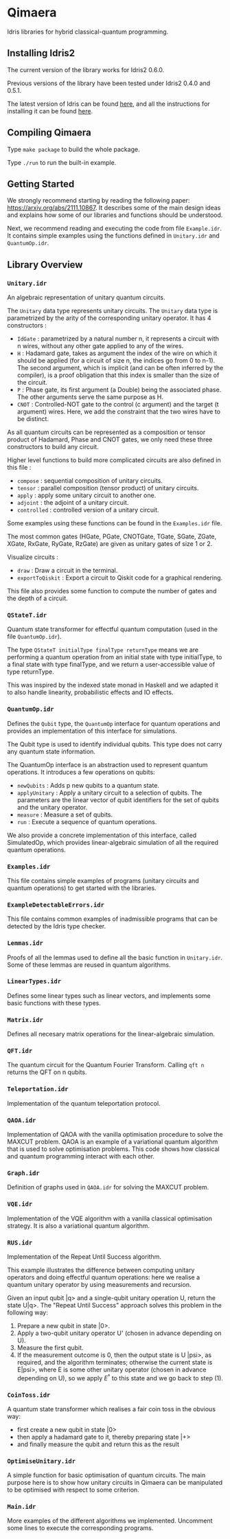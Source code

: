 # Qimaera
Idris libraries for hybrid classical-quantum programming.

## <a id="installing"></a> Installing Idris2

The current version of the library works for Idris2 0.6.0.

Previous versions of the library have been tested under Idris2 0.4.0 and 0.5.1.

The latest version of Idris can be found [here](https://www.idris-lang.org/pages/download.html), and all the instructions for installing it can be found [here](https://idris2.readthedocs.io/en/latest/tutorial/starting.html).

## <a id="compiling"></a> Compiling Qimaera

Type `make package` to build the whole package.

Type `./run` to run the built-in example.

## <a id="getting_started"></a> Getting Started

We strongly recommend starting by reading the following paper: https://arxiv.org/abs/2111.10867. It describes some of the main design ideas and explains how some of our libraries and functions should be understood.

Next, we recommend reading and executing the code from file `Example.idr`. It contains simple examples using the functions defined in `Unitary.idr` and `QuantumOp.idr`.

## <a id="overview"></a> Library Overview

### **`Unitary.idr`**

An algebraic representation of unitary quantum circuits.

The `Unitary` data type represents unitary circuits.
The `Unitary` data type is parametrized by the arity of the corresponding unitary operator. It has 4 constructors : 

 * `IdGate` : parametrized by a natural number n, it represents a circuit with n wires, without any other gate applied to any of the wires.
 * `H`      : Hadamard gate, takes as argument the index of the wire on which it should be applied (for a circuit of size n, the indices go from 0 to n-1). The second argument, which is implicit (and can be often inferred by the compiler), is a proof obligation that this index is smaller than the size of the circuit.
 * `P`      : Phase gate, its first argument (a Double) being the associated phase. The other arguments serve the same purpose as H.
 * `CNOT`   : Controlled-NOT gate to the control (c argument) and the target (t argument) wires. Here, we add the constraint that the two wires have to be distinct.
 
As all quantum circuits can be represented as a composition or tensor product of Hadamard, Phase and CNOT gates, we only need these three constructors to build any circuit.


Higher level functions to build more complicated circuits are also defined in this file :

 * `compose`    : sequential composition of unitary circuits.
 * `tensor`     : parallel composition (tensor product) of unitary circuits.
 * `apply`      : apply some unitary circuit to another one.
 * `adjoint`    : the adjoint of a unitary circuit.
 * `controlled` : controlled version of a unitary circuit.

Some examples using these functions can be found in the `Examples.idr` file.

The most common gates (HGate, PGate, CNOTGate, TGate, SGate, ZGate, XGate, RxGate, RyGate, RzGate) are given as unitary gates of size 1 or 2.

Visualize circuits : 

 * `draw`           : Draw a circuit in the terminal.
 * `exportToQiskit` : Export a circuit to Qiskit code for a graphical rendering.

This file also provides some function to compute the number of gates and the depth of a circuit.


### **`QStateT.idr`**

Quantum state transformer for effectful quantum computation (used in the file `QuantumOp.idr`).

The type `QStateT initialType finalType returnType` means we are performing a quantum operation from an initial state with type initialType, to a final state with type finalType, and we return a user-accessible value of type returnType.

This was inspired by the indexed state monad in Haskell and we adapted it to also handle linearity, probabilistic effects and IO effects. 


### **`QuantumOp.idr`**

Defines the `Qubit` type, the `QuantumOp` interface for quantum operations and provides an implementation of this interface for simulations.

The Qubit type is used to identify individual qubits. This type does not carry any quantum state information.

The QuantumOp interface is an abstraction used to represent quantum operations. It introduces a few operations on qubits:

 * `newQubits`    : Adds p new qubits to a quantum state.
 * `applyUnitary` : Apply a unitary circuit to a selection of qubits. The parameters are the linear vector of qubit identifiers for the set of qubits and the unitary operator.
 * `measure`      : Measure a set of qubits.
 * `run`          : Execute a sequence of quantum operations.

We also provide a concrete implementation of this interface, called SimulatedOp, which provides linear-algebraic simulation of all the required quantum operations.

### **`Examples.idr`**

This file contains simple examples of programs (unitary circuits and quantum operations) to get started with the libraries.

### **`ExampleDetectableErrors.idr`**

This file contains common examples of inadmissible programs that can be detected by the Idris type checker.


### **`Lemmas.idr`**

Proofs of all the lemmas used to define all the basic function in `Unitary.idr`. Some of these lemmas are reused in quantum algorithms.

### **`LinearTypes.idr`**

Defines some linear types such as linear vectors, and implements some basic functions with these types.

### **`Matrix.idr`**

Defines all necesary matrix operations for the linear-algebraic simulation.

### **`QFT.idr`**

The quantum circuit for the Quantum Fourier Transform. Calling `qft n` returns the QFT on n qubits.

### **`Teleportation.idr`**

Implementation of the quantum teleportation protocol. 

### **`QAOA.idr`**

Implementation of QAOA with the vanilla optimisation procedure to solve the MAXCUT problem.
QAOA is an example of a variational quantum algorithm that is used to solve optimisation problems.
This code shows how classical and quantum programming interact with each other.


### **`Graph.idr`**

Definition of graphs used in `QAOA.idr` for solving the MAXCUT problem.

### **`VQE.idr`**

Implementation of the VQE algorithm with a vanilla classical optimisation strategy.
It is also a variational quantum algorithm.

### **`RUS.idr`**

Implementation of the Repeat Until Success algorithm.

This example illustrates the difference between computing unitary operators and doing effectful quantum operations: here we realise a quantum unitary operator by using measurements and recursion.

Given an input qubit |q> and a single-qubit unitary operation U, return the state U|q>. The "Repeat Until Success" approach solves this problem in the following way:

 1. Prepare a new qubit in state |0>.
 2. Apply a two-qubit unitary operator U' (chosen in advance depending on U).
 3. Measure the first qubit.
 4. If the measurement outcome is 0, then the output state is U |psi>, as required, and the algorithm terminates; otherwise the current state is E|psi>, where E is some other unitary operator (chosen in advance depending on U), so we apply $E^\dagger$ to
this state and we go back to step (1).

### **`CoinToss.idr`**

A quantum state transformer which realises a fair coin toss in the obvious way: 

 * first create a new qubit in state |0>
 * then apply a hadamard gate to it, thereby preparing state |+>
 * and finally measure the qubit and return this as the result


### **`OptimiseUnitary.idr`**

A simple function for basic optimisation of quantum circuits. The main purpose here is to show how unitary circuits in Qimaera can be manipulated to be optimised with respect to some criterion.

### **`Main.idr`**

More examples of the different algorithms we implemented.
Uncomment some lines to execute the corresponding programs.
